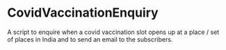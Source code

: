# CovidVaccinationEnquiry
A script to enquire when a covid vaccination slot opens up at a place / set of places in India and to send an email to the subscribers.

